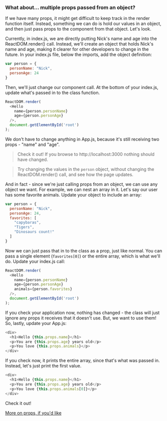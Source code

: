 ### What about... multiple props passed from an object?

If we have many props, it might get difficult to keep track in the render function itself. Instead, something we can do is hold our values in an object, and then just pass props to the component from that object. Let's look.

Currently, in index.js, we are directly putting Nick's name and age into the ReactDOM.render() call. Instead, we'll create an object that holds Nick's name and age, making it clearer for other developers to change in the future. In your index.js file, below the imports, add the object definition:

``` js
var person = {
  personName: "Nick",
  personAge: 24
}
```

Then, we'll just change our component call. At the bottom of your index.js, update what's passed in to the class function.

``` js
ReactDOM.render(
  <Hello
    name={person.personName}
    age={person.personAge}
  />,
  document.getElementById('root')
);
```

We don't have to change anything in App.js, because it's still receiving two props - "name" and "age".

> Check it out! If you browse to http://localhost:3000 nothing should have changed.

> Try changing the values in the `person` object, without changing the ReactDOM.render() call, and see how the page updates.

And in fact - since we're just calling props from an object, we can use any object we want. For example, we can nest an array in it. Let's say our user has some favorite animals. Update your object to include an array:

``` js
var person = {
  personName: "Nick",
  personAge: 24,
  favorites: [
    "capybaras",
    "Tigers",
    "Dinosaurs count!"
  ]
}
```
Now we can just pass that in to the class as a prop, just like normal. You can pass a single element (`favorites[0]`) or the entire array, which is what we'll do. Update your index.js call:

``` js
ReactDOM.render(
  <Hello
    name={person.personName}
    age={person.personAge}
    animals={person.favorites}
  />,
  document.getElementById('root')
);
```

If you check your application now, nothing has changed - the class will just ignore any props it receives that it doesn't use. But, we want to use them! So, lastly, update your App.js:

```js
<div>
  <h1>Hello {this.props.name}</h1>
  <p>You are {this.props.age} years old</p>
  <p>You love {this.props.animals}</p>
</div>
```

If you check now, it prints the entire array, since that's what was passed in. Instead, let's just print the first value.

```js
<div>
  <h1>Hello {this.props.name}</h1>
  <p>You are {this.props.age} years old</p>
  <p>You love {this.props.animals[0]}</p>
</div>
```

Check it out!

[More on props, if you'd like](https://facebook.github.io/react/docs/jsx-in-depth.html)
